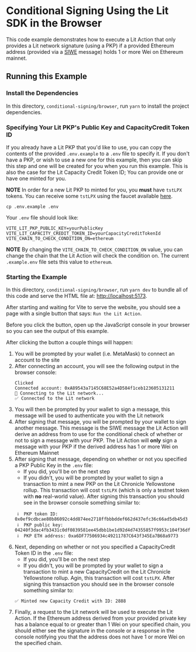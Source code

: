 # Conditional Signing Using the Lit SDK in the Browser

This code example demonstrates how to execute a Lit Action that only provides a Lit network signature (using a PKP) if a provided Ethereum address (provided via a [SIWE](https://eips.ethereum.org/EIPS/eip-4361) message) holds 1 or more Wei on Ethereum mainnet.

## Running this Example

### Install the Dependencies

In this directory, `conditional-signing/browser`, run `yarn` to install the project dependencies.

### Specifying Your Lit PKP's Public Key and CapacityCredit Token ID

If you already have a Lit PKP that you'd like to use, you can copy the contents of the provided `.env.example` to a `.env` file to specify it. If you don't have a PKP, or wish to use a new one for this example, then you can skip this step and one will be created for you when you run this example. This is also the case for the Lit Capacity Credit Token ID; You can provide one or have one minted for you.

**NOTE** In order for a new Lit PKP to minted for you, you **must** have `tstLPX` tokens. You can receive some `tstLPX` using the faucet available [here](https://chronicle-yellowstone-faucet.getlit.dev/).

```
cp .env.example .env
```

Your `.env` file should look like:

```
VITE_LIT_PKP_PUBLIC_KEY=yourPublicKey
VITE_LIT_CAPACITY_CREDIT_TOKEN_ID=yourCapacityCreditTokenId
VITE_CHAIN_TO_CHECK_CONDITION_ON=ethereum
```

**NOTE** By changing the `VITE_CHAIN_TO_CHECK_CONDITION_ON` value, you can change the chain that the Lit Action will check the condition on. The current `.example.env` file sets this value to `ethereum`.

### Starting the Example

In this directory, `conditional-signing/browser`, run `yarn dev` to bundle all of this code and serve the HTML file at: [http://localhost:5173](http://localhost:5173).

After starting and waiting for Vite to serve the website, you should see a page with a single button that says: `Run the Lit Action`.

Before you click the button, open up the JavaScript console in your browser so you can see the output of this example.

After clicking the button a couple things will happen:

1. You will be prompted by your wallet (i.e. MetaMask) to connect an account to the site
2. After connecting an account, you will see the following output in the browser console:
   ```
   Clicked
   Connected account: 0xA89543a7145C68E52a4D584f1ceb123605131211
   🔄 Connecting to the Lit network...
   ✅ Connected to the Lit network
   ```
3. You will then be prompted by your wallet to sign a message, this message will be used to authenticate you with the Lit network
4. After signing that message, you will be prompted by your wallet to sign another message. This message is the SIWE message the Lit Action will derive an address from to use for the conditional check of whether or not to sign a message with your PKP. The Lit Action will **only** sign a message with your PKP if the derived address has 1 or more Wei on Ethereum Mainnet
5. After signing that message, depending on whether or not you specified a PKP Public Key in the `.env` file:
   - If you did, you'll be on the next step
   - If you didn't, you will be prompted by your wallet to sign a transaction to mint a new PKP on the Lit Chronicle Yellowstone rollup. This transaction will cost `tstLPX` (which is only a testnet token with **no** real-world value). After signing this transaction you should see in the browser console something similar to:
   ```
    ℹ️  PKP token ID: 0x0ef9cdbcae80b86092c4dd874ee2718ffbbbddef662d437efc36c66ad5db45d3
    ℹ️  PKP public key: 04240f3dac4fb3431c0df0839581ee45dbb1be1d92d4d74355857f9953c104f36df6725e70897f9fe97f66f783d9e0a7287ba4f8fd023bffca701037331e17ccf6
    ℹ️  PKP ETH address: 0xa6DF77506934c49211787C643f345Ea7B68a9773
   ```
6. Next, depending on whether or not you specified a CapacityCredit Token ID in the `.env` file:
   - If you did, you'll be on the next step
   -  If you didn't, you will be prompted by your wallet to sign a transaction to mint a new CapacityCredit on the Lit Chronicle Yellowstone rollup. Agin, this transaction will cost `tstLPX`. After signing this transaction you should see in the browser console something similar to:
   ```
   ✅ Minted new Capacity Credit with ID: 2888
   ```
6. Finally, a request to the Lit network will be used to execute the Lit Action. If the Ethereum address derived from your provided private key has a balance equal to or greater than 1 Wei on your specified chain, you should either see the signature in the console or a response in the console notifying you that the address does not have 1 or more Wei on the specified chain.